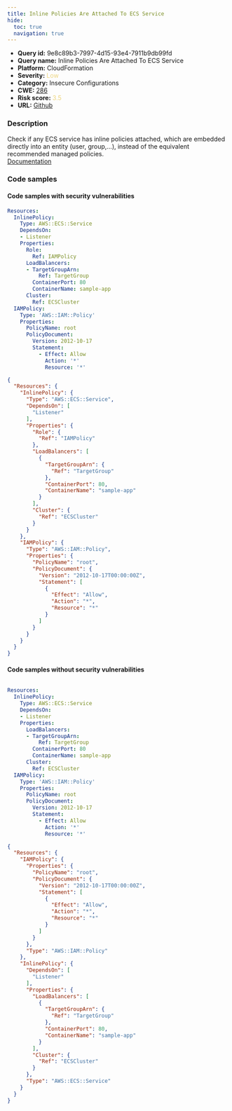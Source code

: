 ```yaml
---
title: Inline Policies Are Attached To ECS Service
hide:
  toc: true
  navigation: true
---
```


<style>
  .highlight .hll {
    background-color: #ff171742;
  }
  .md-content {
    max-width: 1100px;
    margin: 0 auto;
  }
</style>

-   **Query id:** 9e8c89b3-7997-4d15-93e4-7911b9db99fd
-   **Query name:** Inline Policies Are Attached To ECS Service
-   **Platform:** CloudFormation
-   **Severity:** <span style="color:#edd57e">Low</span>
-   **Category:** Insecure Configurations
-   **CWE:** <a href="https://cwe.mitre.org/data/definitions/286.html" onclick="newWindowOpenerSafe(event, 'https://cwe.mitre.org/data/definitions/286.html')">286</a>
-   **Risk score:** <span style="color:#edd57e">3.5</span>
-   **URL:** [Github](https://github.com/Checkmarx/kics/tree/master/assets/queries/cloudFormation/aws/inline_policies_are_attached_to_ecs_service)

### Description
Check if any ECS service has inline policies attached, which are embedded directly into an entity (user, group,...), instead of the equivalent recommended managed policies.<br>
[Documentation](https://docs.aws.amazon.com/AWSCloudFormation/latest/UserGuide/aws-resource-ecs-service.html)

### Code samples
#### Code samples with security vulnerabilities
```yaml title="Positive test num. 1 - yaml file" hl_lines="7"
Resources:
  InlinePolicy:
    Type: AWS::ECS::Service
    DependsOn:
    - Listener
    Properties:
      Role:
        Ref: IAMPolicy
      LoadBalancers:
      - TargetGroupArn:
          Ref: TargetGroup
        ContainerPort: 80
        ContainerName: sample-app
      Cluster:
        Ref: ECSCluster
  IAMPolicy:
    Type: 'AWS::IAM::Policy'
    Properties:
      PolicyName: root
      PolicyDocument:
        Version: 2012-10-17
        Statement:
          - Effect: Allow
            Action: '*'
            Resource: '*'

```
```json title="Positive test num. 2 - json file" hl_lines="9"
{
  "Resources": {
    "InlinePolicy": {
      "Type": "AWS::ECS::Service",
      "DependsOn": [
        "Listener"
      ],
      "Properties": {
        "Role": {
          "Ref": "IAMPolicy"
        },
        "LoadBalancers": [
          {
            "TargetGroupArn": {
              "Ref": "TargetGroup"
            },
            "ContainerPort": 80,
            "ContainerName": "sample-app"
          }
        ],
        "Cluster": {
          "Ref": "ECSCluster"
        }
      }
    },
    "IAMPolicy": {
      "Type": "AWS::IAM::Policy",
      "Properties": {
        "PolicyName": "root",
        "PolicyDocument": {
          "Version": "2012-10-17T00:00:00Z",
          "Statement": [
            {
              "Effect": "Allow",
              "Action": "*",
              "Resource": "*"
            }
          ]
        }
      }
    }
  }
}

```


#### Code samples without security vulnerabilities
```yaml title="Negative test num. 1 - yaml file"

Resources:
  InlinePolicy:
    Type: AWS::ECS::Service
    DependsOn:
    - Listener
    Properties:
      LoadBalancers:
      - TargetGroupArn:
          Ref: TargetGroup
        ContainerPort: 80
        ContainerName: sample-app
      Cluster:
        Ref: ECSCluster
  IAMPolicy:
    Type: 'AWS::IAM::Policy'
    Properties:
      PolicyName: root
      PolicyDocument:
        Version: 2012-10-17
        Statement:
          - Effect: Allow
            Action: '*'
            Resource: '*'

```
```json title="Negative test num. 2 - json file"
{
  "Resources": {
    "IAMPolicy": {
      "Properties": {
        "PolicyName": "root",
        "PolicyDocument": {
          "Version": "2012-10-17T00:00:00Z",
          "Statement": [
            {
              "Effect": "Allow",
              "Action": "*",
              "Resource": "*"
            }
          ]
        }
      },
      "Type": "AWS::IAM::Policy"
    },
    "InlinePolicy": {
      "DependsOn": [
        "Listener"
      ],
      "Properties": {
        "LoadBalancers": [
          {
            "TargetGroupArn": {
              "Ref": "TargetGroup"
            },
            "ContainerPort": 80,
            "ContainerName": "sample-app"
          }
        ],
        "Cluster": {
          "Ref": "ECSCluster"
        }
      },
      "Type": "AWS::ECS::Service"
    }
  }
}

```

